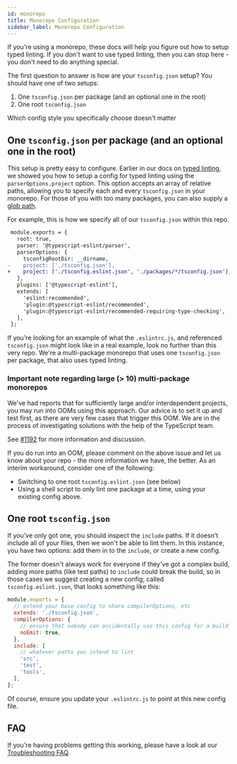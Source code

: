 ```yaml
---
id: monorepo
title: Monorepo Configuration
sidebar_label: Monorepo Configuration
---
```


If you're using a monorepo, these docs will help you figure out how to setup typed linting.
If you don't want to use typed linting, then you can stop here - you don't need to do anything special.

The first question to answer is how are your `tsconfig.json` setup? You should have one of two setups:

1. One `tsconfig.json` per package (and an optional one in the root)
2. One root `tsconfig.json`

Which config style you specifically choose doesn't matter

## One `tsconfig.json` per package (and an optional one in the root)

This setup is pretty easy to configure. Earlier in our docs on [typed linting](./TYPED_LINTING.md), we showed you how to setup a config for typed linting using the `parserOptions.project` option. This option accepts an array of relative paths, allowing you to specify each and every `tsconfig.json` in your monorepo. For those of you with too many packages, you can also supply a [glob path](https://github.com/isaacs/node-glob/blob/f5a57d3d6e19b324522a3fa5bdd5075fd1aa79d1/README.md#glob-primer).

For example, this is how we specify all of our `tsconfig.json` within this repo.

```diff title=".eslintrc.js"
 module.exports = {
   root: true,
   parser: '@typescript-eslint/parser',
   parserOptions: {
     tsconfigRootDir: __dirname,
-    project: ['./tsconfig.json'],
+    project: ['./tsconfig.eslint.json', './packages/*/tsconfig.json'],
   },
   plugins: ['@typescript-eslint'],
   extends: [
     'eslint:recommended',
     'plugin:@typescript-eslint/recommended',
     'plugin:@typescript-eslint/recommended-requiring-type-checking',
   ],
 };
```

If you're looking for an example of what the `.eslintrc.js`, and referenced `tsconfig.json` might look like in a real example, look no further than this very repo. We're a multi-package monorepo that uses one `tsconfig.json` per package, that also uses typed linting.

### Important note regarding large (> 10) multi-package monorepos

We've had reports that for sufficiently large and/or interdependent projects, you may run into OOMs using this approach. Our advice is to set it up and test first, as there are very few cases that trigger this OOM. We are in the process of investigating solutions with the help of the TypeScript team.

See [#1192](https://github.com/typescript-eslint/typescript-eslint/issues/1192) for more information and discussion.

If you do run into an OOM, please comment on the above issue and let us know about your repo - the more information we have, the better. As an interim workaround, consider one of the following:

- Switching to one root `tsconfig.eslint.json` (see below)
- Using a shell script to only lint one package at a time, using your existing config above.

## One root `tsconfig.json`

If you've only got one, you should inspect the `include` paths. If it doesn't include all of your files, then we won't be able to lint them. In this instance, you have two options: add them in to the `include`, or create a new config.

The former doesn't always work for everyone if they've got a complex build, adding more paths (like test paths) to `include` could break the build, so in those cases we suggest creating a new config; called `tsconfig.eslint.json`, that looks something like this:

```js title=".eslintrc.js"
module.exports = {
  // extend your base config to share compilerOptions, etc
  extends: './tsconfig.json',
  compilerOptions: {
    // ensure that nobody can accidentally use this config for a build
    noEmit: true,
  },
  include: [
    // whatever paths you intend to lint
    'src',
    'test',
    'tools',
  ],
};
```

Of course, ensure you update your `.eslintrc.js` to point at this new config file.

## FAQ

If you're having problems getting this working, please have a look at our [Troubleshooting FAQ](./FAQ.md).
